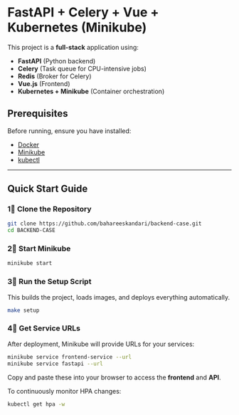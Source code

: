 # FastAPI + Celery + Vue + Kubernetes (Minikube)

This project is a **full-stack** application using:

- **FastAPI** (Python backend)
- **Celery** (Task queue for CPU-intensive jobs)
- **Redis** (Broker for Celery)
- **Vue.js** (Frontend)
- **Kubernetes + Minikube** (Container orchestration)

## Prerequisites

Before running, ensure you have installed:

- [Docker](https://docs.docker.com/get-docker/)
- [Minikube](https://minikube.sigs.k8s.io/docs/start/)
- [kubectl](https://kubernetes.io/docs/tasks/tools/)

---

## Quick Start Guide

### 1⃣ **Clone the Repository**

```sh
git clone https://github.com/bahareeskandari/backend-case.git
cd BACKEND-CASE
```

### 2⃣ **Start Minikube**

```sh
minikube start
```

### 3⃣ **Run the Setup Script**

This builds the project, loads images, and deploys everything automatically.

```sh
make setup
```

### 4⃣ **Get Service URLs**

After deployment, Minikube will provide URLs for your services:

```sh
minikube service frontend-service --url
minikube service fastapi --url
```

Copy and paste these into your browser to access the **frontend** and **API**.

To continuously monitor HPA changes:

```sh
kubectl get hpa -w
```
